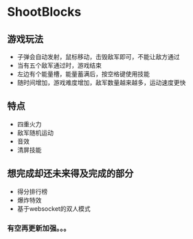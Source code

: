 # ShootBlocks

## 游戏玩法

* 子弹会自动发射，鼠标移动，击毁敌军即可，不能让敌方通过
* 当有五个敌军通过时，游戏结束
* 左边有个能量槽，能量蓄满后，按空格键使用技能
* 随时间增加，游戏难度增加，敌军数量越来越多，运动速度更快

## 特点

* 四重火力
* 敌军随机运动
* 音效
* 清屏技能

## 想完成却还未来得及完成的部分

* 得分排行榜
* 爆炸特效
* 基于websocket的双人模式

### 有空再更新加强。。。

